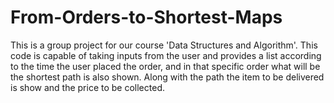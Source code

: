# From-Orders-to-Shortest-Maps
This is a group project for our course 'Data Structures and Algorithm'. This code is capable of taking inputs from the user and provides a list according to the time the user placed the order, and in that specific order what will be the shortest path is also shown. Along with the path the item to be delivered is show and the price to be collected.
